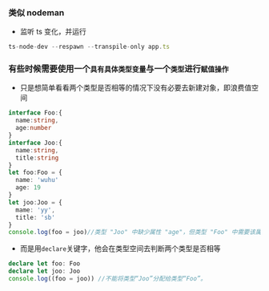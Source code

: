 ### 类似 nodeman

- 监听 ts 变化，并运行

```js
ts-node-dev --respawn --transpile-only app.ts
```

### 有些时候需要使用一个`具有具体类型变量`与一个`类型`进行`赋值操作`

- 只是想简单看看两个类型是否相等的情况下没有必要去新建对象，即浪费值空间

```ts
interface Foo:{
  name:string,
  age:number
}
interface Joo:{
  name:string,
  title:string
}
let foo:Foo = {
  name: 'wuhu'
  age: 19
}
let joo:Joo = {
  mame: 'yy',
  title: 'sb'
}
console.log(foo = joo)//类型 "Joo" 中缺少属性 "age"，但类型 "Foo" 中需要该属性。ts(2741)
```

- 而是用`declare`关键字，他会在类型空间去判断两个类型是否相等

```ts
declare let foo: Foo
declare let joo: Joo
console.log((foo = joo)) //不能将类型“Joo”分配给类型“Foo”。
```
